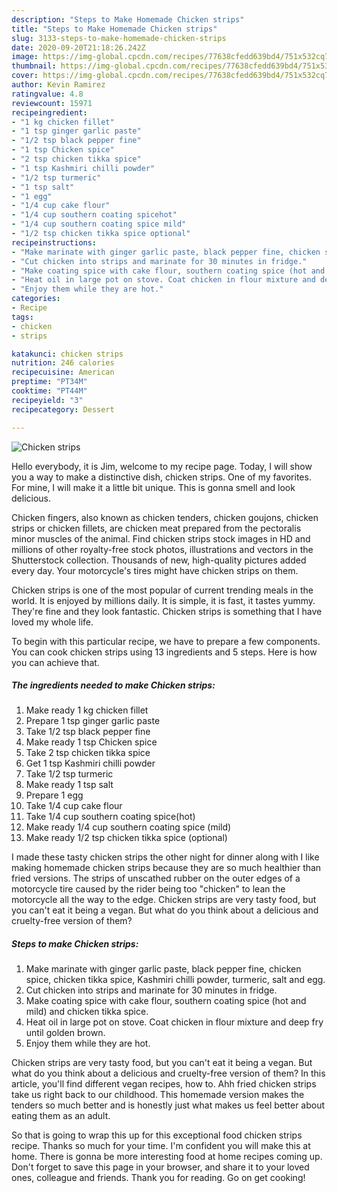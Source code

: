 ```yaml
---
description: "Steps to Make Homemade Chicken strips"
title: "Steps to Make Homemade Chicken strips"
slug: 3133-steps-to-make-homemade-chicken-strips
date: 2020-09-20T21:18:26.242Z
image: https://img-global.cpcdn.com/recipes/77638cfedd639bd4/751x532cq70/chicken-strips-recipe-main-photo.jpg
thumbnail: https://img-global.cpcdn.com/recipes/77638cfedd639bd4/751x532cq70/chicken-strips-recipe-main-photo.jpg
cover: https://img-global.cpcdn.com/recipes/77638cfedd639bd4/751x532cq70/chicken-strips-recipe-main-photo.jpg
author: Kevin Ramirez
ratingvalue: 4.8
reviewcount: 15971
recipeingredient:
- "1 kg chicken fillet"
- "1 tsp ginger garlic paste"
- "1/2 tsp black pepper fine"
- "1 tsp Chicken spice"
- "2 tsp chicken tikka spice"
- "1 tsp Kashmiri chilli powder"
- "1/2 tsp turmeric"
- "1 tsp salt"
- "1 egg"
- "1/4 cup cake flour"
- "1/4 cup southern coating spicehot"
- "1/4 cup southern coating spice mild"
- "1/2 tsp chicken tikka spice optional"
recipeinstructions:
- "Make marinate with ginger garlic paste, black pepper fine, chicken spice, chicken tikka spice, Kashmiri chilli powder, turmeric, salt and egg."
- "Cut chicken into strips and marinate for 30 minutes in fridge."
- "Make coating spice with cake flour, southern coating spice (hot and mild) and chicken tikka spice."
- "Heat oil in large pot on stove. Coat chicken in flour mixture and deep fry until golden brown."
- "Enjoy them while they are hot."
categories:
- Recipe
tags:
- chicken
- strips

katakunci: chicken strips 
nutrition: 246 calories
recipecuisine: American
preptime: "PT34M"
cooktime: "PT44M"
recipeyield: "3"
recipecategory: Dessert

---
```



![Chicken strips](https://img-global.cpcdn.com/recipes/77638cfedd639bd4/751x532cq70/chicken-strips-recipe-main-photo.jpg)

Hello everybody, it is Jim, welcome to my recipe page. Today, I will show you a way to make a distinctive dish, chicken strips. One of my favorites. For mine, I will make it a little bit unique. This is gonna smell and look delicious.

Chicken fingers, also known as chicken tenders, chicken goujons, chicken strips or chicken fillets, are chicken meat prepared from the pectoralis minor muscles of the animal. Find chicken strips stock images in HD and millions of other royalty-free stock photos, illustrations and vectors in the Shutterstock collection. Thousands of new, high-quality pictures added every day. Your motorcycle&#39;s tires might have chicken strips on them.

Chicken strips is one of the most popular of current trending meals in the world. It is enjoyed by millions daily. It is simple, it is fast, it tastes yummy. They're fine and they look fantastic. Chicken strips is something that I have loved my whole life.


To begin with this particular recipe, we have to prepare a few components. You can cook chicken strips using 13 ingredients and 5 steps. Here is how you can achieve that.

<!--inarticleads1-->

##### The ingredients needed to make Chicken strips:

1. Make ready 1 kg chicken fillet
1. Prepare 1 tsp ginger garlic paste
1. Take 1/2 tsp black pepper fine
1. Make ready 1 tsp Chicken spice
1. Take 2 tsp chicken tikka spice
1. Get 1 tsp Kashmiri chilli powder
1. Take 1/2 tsp turmeric
1. Make ready 1 tsp salt
1. Prepare 1 egg
1. Take 1/4 cup cake flour
1. Take 1/4 cup southern coating spice(hot)
1. Make ready 1/4 cup southern coating spice (mild)
1. Make ready 1/2 tsp chicken tikka spice (optional)


I made these tasty chicken strips the other night for dinner along with I like making homemade chicken strips because they are so much healthier than fried versions. The strips of unscathed rubber on the outer edges of a motorcycle tire caused by the rider being too &#34;chicken&#34; to lean the motorcycle all the way to the edge. Chicken strips are very tasty food, but you can&#39;t eat it being a vegan. But what do you think about a delicious and cruelty-free version of them? 

<!--inarticleads2-->

##### Steps to make Chicken strips:

1. Make marinate with ginger garlic paste, black pepper fine, chicken spice, chicken tikka spice, Kashmiri chilli powder, turmeric, salt and egg.
1. Cut chicken into strips and marinate for 30 minutes in fridge.
1. Make coating spice with cake flour, southern coating spice (hot and mild) and chicken tikka spice.
1. Heat oil in large pot on stove. Coat chicken in flour mixture and deep fry until golden brown.
1. Enjoy them while they are hot.


Chicken strips are very tasty food, but you can&#39;t eat it being a vegan. But what do you think about a delicious and cruelty-free version of them? In this article, you&#39;ll find different vegan recipes, how to. Ahh fried chicken strips take us right back to our childhood. This homemade version makes the tenders so much better and is honestly just what makes us feel better about eating them as an adult. 

So that is going to wrap this up for this exceptional food chicken strips recipe. Thanks so much for your time. I'm confident you will make this at home. There is gonna be more interesting food at home recipes coming up. Don't forget to save this page in your browser, and share it to your loved ones, colleague and friends. Thank you for reading. Go on get cooking!
